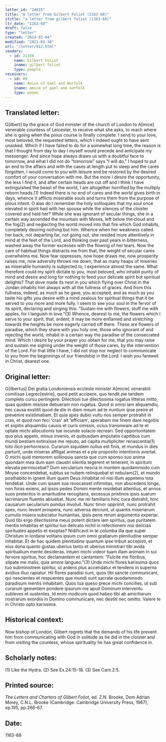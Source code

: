 ```yaml
---
letter_id: "24615"
title: "A letter from Gilbert Foliot (1163-68)"
ititle: "a letter from gilbert foliot (1163-68)"
ltr_date: "1163-68"
draft: false
type: "letter"
created: "2014-03-04"
modified: "2021-03-30"
url: "/letter/912.html"
senders:
  - id: 21359
    name: Gilbert Foliot
    iname: gilbert foliot
    type: people
receivers:
  - id: 88
    name: Amice of Gael and Norfolk
    iname: amice of gael and norfolk
    type: woman
---
```

<h2> Translated letter:</h2>G[ilbert] by the grace of God minister of the church of London to A[mice] venerable countess of Leicester, to receive what she asks, to reach where she is going when the pious course is finally complete.
I send to your love, most beloved, the requested letters, which I indeed ought to have sent unasked.  Which if I have failed to do for a somewhat long time, the reason is that I thought from day to day I myself would precede and anticipate my messenger.  And since hope always draws us with a doubtful face to tomorrow, and what I did not do “tomorrow” says “I will do,” I hoped to put an end to the affairs and with the cases at length put to sleep and the cares forgotten, I would come to you with leisure and be restored by the desired comfort of your conversation with me.  But the more I desire the opportunity, the less I find it, and after certain heads are cut off and I think I have extinguished the beast of the world, I am altogether horrified by the multiply reborn heads.(1)  Indeed there is no end of cares and the world gives birth in days, whence it afflicts miserable souls and turns them from the purpose of pious intent.
O alas do I remember the holy soliloquies that my soul once elevated in spirit had with her spouse while the silences of the cloister covered and held her?    While she was ignorant of secular things, she in a certain way ascended the mountain with Moses, left below the cloud and the fog(2) and  neglecting the world moved into that fire which God inhabits, completely desiring nothing but him.  Whence when her weakness called her back, not departing far, not going out, she resided more attentively in mind at the feet of the Lord, and thinking over past years in bitterness, washed away the former excesses with the flowing of her tears.  Now the care of habitual things distracts me from that, the weight of secular cares overwhelms me.  Now fear oppresses, now hope draws me, now prosperity raises me, now adversity throws me down, that as many heaps of miseries as miserable humanity is subjected to, I experience almost the same.
What therefore could my spirit dictate to you, most beloved, who inhabit purity of mind and desire and long for nothing to feed your delicate spirit but spiritual delights?  That dove made its nest in you which flying over Christ in the Jordan inhabits him always with all the fullness of graces.  And from this fullness, indeed, as much as he gave, you accepted, and as much as you taste his gifts you desire with a mind zealous for spiritual things that it be served to you more and more fully.  I seem to see your soul in the fervor of its spirit, declaring and singing this:  “Sustain me with flowers, stuff me with apples, for I languish in love.”(3)   Whence, dearest to me, the flowers which I serve to your spirit, that, ardent, it may be more enflamed and stretching towards the heights be more eagerly carried off there.  These are flowers of paradise, which they share with you holy one, those who ignorant of and rejecting the world, inhabit in a certain way the paradise of the consecrated mind.  Which I desire by your prayer you obtain for me,  that you may raise and sustain me sighing under the weight of those cares, by the intervention of the Lord.  For that little I have, I did not stop nor neglect  to communicate to you from the beginnings of our friendship in the Lord.
I wish you farewell in Christ, dearest one.
<h2 class="mt-4"> Original letter:</h2>G[ilbertus] Dei gratia Londoniensis ecclesie minister A[micie] venerabili comitisse Legrec[estrie], quod petit accipere, quo tendit pie tandem completo cursu pertingere.
Dilectioni tue dilectissima rogatus litteras mitto, quas quidem misisse debueram non rogatus.  Quod si omisi iam aliquamdiu, hec causa exstitit quod de die in diem meum ad te nuntium ipse preire et prevenire existimabam.  Et quia spes dubio vultu nos semper protrahit in cras, et quod non feci 'cras' ait 'efficiam', sperabam me finem dare negotiis et sopitis aliquamdiu causis et curis omissis, ocius transmeare ad te et optate michi allocutionis tue iocunde solacio recreari.  Sed opportunitatem quo plus appeto, minus invenio, et quibusdam amputatis capitibus cum mundi bestiam extinxisse me reputo, ad capita multipliciter renascentia(1) toto ilico perhorresco.  Curarum siquidem nullus est finis, et mundus in dies parturit, unde miseras affligat animas et a pie proposito intentionis avertat.  O michi quid memorem soliloquia sancta que cum sponso suo anima quondam mea dum eam claustri silentia tegerent et tenerent, in spiritum elevata permiscebat?  Dum secularium nescia in montem quodammodo cum Moyse concendebat, subtus se nubem relinquebat et nebulam(2), et mundo posthabito in ignem illum quem Deus inhabitat nil nisi illum appetens tota tendebat.  Unde cum ipsam sua revocasset infirmitas, non abscedens longe, non foras exiens, ad ipsos pedes Domini mente residebat attentius, et annos suos preteritos in amaritudine recogitans, excessus pristinos ipsis suarum lacrimarum fluentis abluebat.  Nunc me rei familiaris hinc cura distrahit, hinc causarum secularium pondus involuit.  Nunc timor opprimit, nunc protrahit spes, nunc levant prospera, nunc adversa deiciunt, ut quantis miseriarum cumulis misera subiciatur humanitas, ipsis pene rerum argumentis experiar.  Quid tibi ergo dilectissima meus poterit dictare iam spiritus, que puritatem mentis inhabitas et spiritui tuo delicato nichil in refectionem nisi delicias spirituales appetis et exoptas?  Nidificavit in te columba illa que super Christum in Iordane volitans ipsum cum omni gratiarum plenitudine semper inhabitat.  Et de hac quidem plenitudine quantum ipse tribuit accepisti, et eius dona quanto gustas uberius tanto et uberius ministrari tibi avida spiritualium mente desideras.  Intueri michi videor tuam illam animam in sui fervore spiritus, hoc declamantem et cantantem:  "Fulcite me floribus, stipate me malis, quia amore langueo."(3)  Unde michi flores karissima quos tuo subministrem spiritui, ut ardens plus accendatur et tendens in superna avidius illuc rapiatur.  Hii flores paradisi sunt, quos tibi sancte communicant, qui nescientes et respuentes que mundi sunt sacrate quodammodo paradisum mentis inhabitant.  Quos tua queso prece michi concilies, ut sub curarum gementem pondere ipsorum me apud Dominum interventu subleves et sustentes.  Id enim modicum quod habeo tibi ab amicitiarum nostrarum exordiis in Domino communicare, nec destiti nec omitto.
Valere te in Christo opto karissima.
<h2 class="mt-4"> Historical context:</h2>Now bishop of London, Gilbert regrets that the demands of his life prevent him from communicating with God in solitude as he did in the cloister and from visiting the countess, whose spirituality he has great confidence in.
<h2 class="mt-4"> Scholarly notes:</h2>(1) Like the Hydra.
(2) See Ex.24:15-18.
(3) See Cant.2:5.
<h2 class="mt-4"> Printed source:</h2><p><em>The Letters and Charters of Gilbert Foliot,</em> ed. Z.N. Brooke, Dom Adrian Morey, C.N.L. Brooke (Cambridge: Cambridge University Press, 1967), ep.195, pp.266-67.</p><h2 class="mt-4"> Date:</h2>1163-68